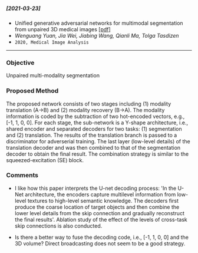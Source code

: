 ##### [2021-03-23]
- Unified generative adversarial networks for multimodal segmentation from unpaired 3D medical images [[pdf]](https://reader.elsevier.com/reader/sd/pii/S1361841520300955?token=DAF223683D23794B9A440988BDE5B128DEF9EC94CBC4A52F1DA219787873814824DB86A9F0EF83D21F9543CBB9D7471E) 
- *Wenguang Yuan, Jia Wei, Jiabing Wang, Qianli Ma, Tolga Tasdizen*
- `2020, Medical Image Analysis`

****

### Objective
Unpaired multi-modality segmentation


### Proposed Method
The proposed network consists of two stages including (1) modality translation (A->B) and (2) modality recovery (B->A). The modality information is coded by the subtraction of two hot-encoded vectors, e.g., [-1, 1, 0, 0]. For each stage, the sub-network is a Y-shape architecture, i.e., shared encoder and separated decoders for two tasks: (1) segmentation and (2) translation. The results of the translation branch is passed to a discriminator for adverserial training. The last layer (low-level details) of the translation decoder and was then combined to that of the segmentation decoder to obtain the final result. The combination strategy is similar to the squeezed-excitation (SE) block.

### Comments
- I like how this paper interprets the U-net decoding process: 'In the U-Net architecture, the encoders capture multilevel information from low-level textures to high-level semantic knowledge. The decoders first produce the coarse location of target objects and then combine the lower level details from the skip connection and gradually reconstruct the final results'. Ablation study of the effect of the levels of cross-task skip connections is also conducted.  

- Is there a better way to fuse the decoding code, i.e., [-1, 1, 0, 0] and the 3D volume? Direct broadcasting does not seem to be a good strategy.
